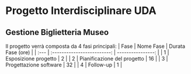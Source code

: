 # Progetto Interdisciplinare UDA
## Gestione Biglietteria Museo

Il progetto verrà composta da 4 fasi principali:
| Fase |          Nome Fase          | Durata Fase (ore) |
| :--- | :-------------------------: | ----------------: |
| 1    |    Esposizione progetto     |                 2 |
| 2    | Pianificazione del progetto |                16 |
| 3    |   Progettazione software    |                32 |
| 4    |          Follow-up          |                 1 |
